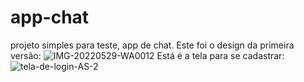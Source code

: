 # app-chat
projeto simples para teste, app de chat.
Este foi o design da primeira versão:
![IMG-20220529-WA0012](https://user-images.githubusercontent.com/93428392/222184182-91b166ec-60b0-4796-8db2-f6abc668704a.jpg)
Está é a tela para se cadastrar:
![tela-de-login-AS-2](https://github.com/Jessicalessa/app-chat/assets/93428392/5822da5c-17b3-4e52-bde8-2addb19b4051)

